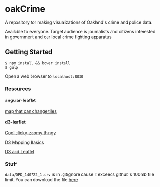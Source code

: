 oakCrime
======

A repository for making visualizations of Oakland's crime and police data.

Available to everyone. Target audience is journalists and citizens interested in government and our local crime fighting apparatus


## Getting Started

```
$ npm install && bower install
$ gulp
```
Open a web browser to `localhost:8080`

### Resources


#### angular-leaflet
[map that can change tiles](http://tombatossals.github.io/angular-leaflet-directive/examples/tiles-example.html)


#### d3-leaflet
[Cool clicky-zoomy thingy](http://www.tnoda.com/blog/2013-12-07)

[D3 Mapping Basics](http://www.digital-geography.com/d3-mapping-basics-draft-for-digital-geography-com/#.U-_2zNSx15Q)

[D3 and Leaflet](http://bost.ocks.org/mike/leaflet/)


### Stuff

`data/OPD_140722_1.csv` is in .gitignore cause it exceeds github's 100mb file limit. You can download the file [here](http://data.openoakland.org/dataset/crime-reports/resource/d146d06d-57c3-4680-a320-5d7dec31bfd8)

